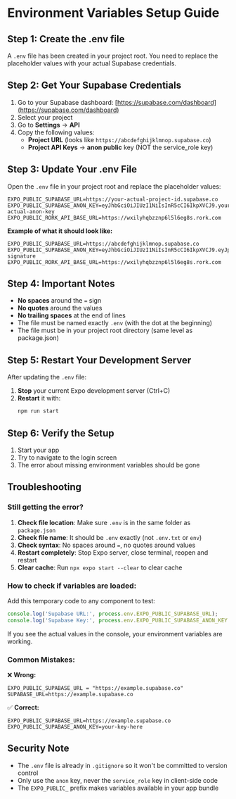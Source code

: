 # Environment Variables Setup Guide

## Step 1: Create the .env file

A `.env` file has been created in your project root. You need to replace the placeholder values with your actual Supabase credentials.

## Step 2: Get Your Supabase Credentials

1. Go to your Supabase dashboard: [https://supabase.com/dashboard](https://supabase.com/dashboard)
2. Select your project
3. Go to **Settings** → **API**
4. Copy the following values:
   - **Project URL** (looks like `https://abcdefghijklmnop.supabase.co`)
   - **Project API Keys** → **anon public** key (NOT the service_role key)

## Step 3: Update Your .env File

Open the `.env` file in your project root and replace the placeholder values:

```env
EXPO_PUBLIC_SUPABASE_URL=https://your-actual-project-id.supabase.co
EXPO_PUBLIC_SUPABASE_ANON_KEY=eyJhbGciOiJIUzI1NiIsInR5cCI6IkpXVCJ9.your-actual-anon-key
EXPO_PUBLIC_RORK_API_BASE_URL=https://wxilyhqbzznp6l5l6eg8s.rork.com
```

**Example of what it should look like:**
```env
EXPO_PUBLIC_SUPABASE_URL=https://abcdefghijklmnop.supabase.co
EXPO_PUBLIC_SUPABASE_ANON_KEY=eyJhbGciOiJIUzI1NiIsInR5cCI6IkpXVCJ9.eyJpc3MiOiJzdXBhYmFzZSIsInJlZiI6ImFiY2RlZmdoaWprbG1ub3AiLCJyb2xlIjoiYW5vbiIsImlhdCI6MTY5ODc2NTQzMiwiZXhwIjoyMDE0MzQxNDMyfQ.example-signature
EXPO_PUBLIC_RORK_API_BASE_URL=https://wxilyhqbzznp6l5l6eg8s.rork.com
```

## Step 4: Important Notes

- **No spaces** around the `=` sign
- **No quotes** around the values
- **No trailing spaces** at the end of lines
- The file must be named exactly `.env` (with the dot at the beginning)
- The file must be in your project root directory (same level as package.json)

## Step 5: Restart Your Development Server

After updating the `.env` file:

1. **Stop** your current Expo development server (Ctrl+C)
2. **Restart** it with:
   ```bash
   npm run start
   ```

## Step 6: Verify the Setup

1. Start your app
2. Try to navigate to the login screen
3. The error about missing environment variables should be gone

## Troubleshooting

### Still getting the error?

1. **Check file location**: Make sure `.env` is in the same folder as `package.json`
2. **Check file name**: It should be `.env` exactly (not `.env.txt` or `env`)
3. **Check syntax**: No spaces around `=`, no quotes around values
4. **Restart completely**: Stop Expo server, close terminal, reopen and restart
5. **Clear cache**: Run `npx expo start --clear` to clear cache

### How to check if variables are loaded:

Add this temporary code to any component to test:

```javascript
console.log('Supabase URL:', process.env.EXPO_PUBLIC_SUPABASE_URL);
console.log('Supabase Key:', process.env.EXPO_PUBLIC_SUPABASE_ANON_KEY ? 'Found' : 'Missing');
```

If you see the actual values in the console, your environment variables are working.

### Common Mistakes:

❌ **Wrong:**
```env
EXPO_PUBLIC_SUPABASE_URL = "https://example.supabase.co"
SUPABASE_URL=https://example.supabase.co
```

✅ **Correct:**
```env
EXPO_PUBLIC_SUPABASE_URL=https://example.supabase.co
EXPO_PUBLIC_SUPABASE_ANON_KEY=your-key-here
```

## Security Note

- The `.env` file is already in `.gitignore` so it won't be committed to version control
- Only use the `anon` key, never the `service_role` key in client-side code
- The `EXPO_PUBLIC_` prefix makes variables available in your app bundle